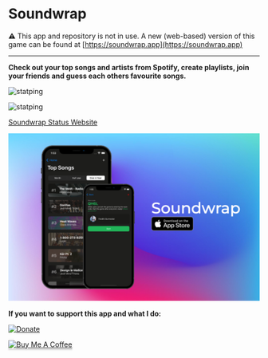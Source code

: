
# Soundwrap

⚠️ This app and repository is not in use. A new (web-based) version of this game can be found at [https://soundwrap.app](https://soundwrap.app)

-----

**Check out your top songs and artists from Spotify, create playlists, join your friends and guess each others favourite songs.**

![statping](https://img.shields.io/badge/dynamic/json?color=purple&label=Soundwrap&query=%24.services&url=https://status.soundwrap.app/health&suffix=%20services)

![statping](https://img.shields.io/badge/dynamic/json?url=https://status.soundwrap.app/api/services/9&label=Soundwrap%20Backend&query=%24.online_24_hours&suffix=%%20uptime%20last%2024h)

[Soundwrap Status Website](http://status.soundwrap.app)

![Soundwrap](./assets/images/github-image.jpeg)

**If you want to support this app and what I do:** 

[![Donate](https://img.shields.io/badge/Donate-PayPal-green.svg)](https://www.paypal.com/donate/?hosted_button_id=HAA8RD9LJQ2ZW)

<a href="https://www.buymeacoffee.com/fredrikbur3" target="_blank"><img src="https://www.buymeacoffee.com/assets/img/custom_images/orange_img.png" alt="Buy Me A Coffee" style="height: 41px !important;width: 174px !important;box-shadow: 0px 3px 2px 0px rgba(190, 190, 190, 0.5) !important;-webkit-box-shadow: 0px 3px 2px 0px rgba(190, 190, 190, 0.5) !important;" ></a>

